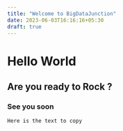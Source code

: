 ```yaml
---
title: "Welcome to BigDataJunction"
date: 2023-06-03T16:16:16+05:30
draft: true
---
```


# Hello World 

## Are you ready to Rock ? 

### See you soon    
``` Here is the text to copy ```

